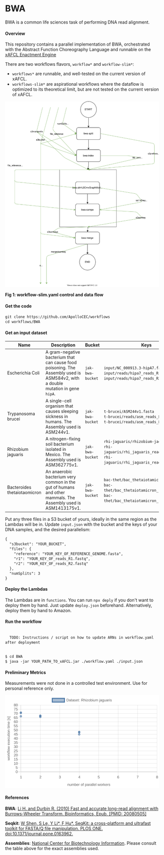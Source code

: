 # BWA

BWA is a common life sciences task of performing DNA read alignment.

#### Overview

This repository contains a parallel implementation of BWA, orchestrated with the Abstract Function Choreography Language and runnable on the [xAFCL Enactment Engine](https://github.com/sashkoristov/enactmentengine)

There are two workflows flavors, `workflow*` and `workflow-slim*`:
* `workflows*` are runnable, and well-tested on the current version of xAFCL.
* `workflows-slim*` are aspirational workflows where the dataflow is optimized to its theoretical limit, but are not tested on the current version of xAFCL.


![workflow-slim diagram](./diagrams/workflow-slim.svg)

**Fig 1: workflow-slim.yaml control and data flow**


#### Get the code

```
git clone https://github.com/ApolloCEC/workflows
cd workflows/BWA
```

#### Get an input dataset

Name | Description  | Bucket | Keys
---|----|-----|----
Escherichia Coli | A gram-negative bacterium that can cause food poisoning. The Assembly used is ASM584v2, with a double mutation in gene `hipA`. |  `jak-bwa-bucket` | `input/NC_000913.3-hipA7.fasta`<br>`input/reads/hipa7_reads_R1.fastq`<br>`input/reads/hipa7_reads_R2.fastq` 
Trypanosoma brucei | A single-cell organism that causes sleeping sickness in humans. The Assembly used is ASM244v1. |  `jak-bwa-bucket` | `t-brucei/ASM244v1.fasta`<br>`t-brucei/reads/asm_reads_R1.fastq`<br>`t-brucei/reads/asm_reads_R2.fastq`
Rhizobium jaguaris | A nitrogen-fixing soil bacterium isolated in Mexico. The Assembly used is ASM362775v1.  |  `jak-bwa-bucket` | `rhi-jaguaris/rhizobium-jaguaris.fasta`<br>`rhi-jaguaris/rhi_jaguaris_reads_R1.fastq`<br>`rhi-jaguaris/rhi_jaguaris_reads_R2.fastq`
Bacteroides thetaiotaomicron | An anaerobic bacterium very common in the gut of humans and other mammals. The Assembly used is ASM1413175v1. |  `jak-bwa-bucket` | `bac-thet/bac_thetaiotamicron.fasta`<br>`bac-thet/bac_thetaiotamicron_reads_R1.fastq`<br>`bac-thet/bac_thetaiotamicron_reads_R2.fastq`


Put any three files in a S3 bucket of yours, ideally in the same region as the Lambdas will be in.
Update `input.json` with the bucket and the keys of your DNA samples, and the desired parallelism:

```
{
  "s3bucket": "YOUR_BUCKET",
  "files": {
    "reference": "YOUR_KEY_OF_REFERENCE_GENOME.fasta",
    "r1": "YOUR_KEY_OF_reads_R1.fastq",
    "r2": "YOUR_KEY_OF_reads_R2.fastq"
  },
  "numSplits": 3
}
```


#### Deploy the Lambdas

The Lambdas are in `functions`.
You can run `npx deply` if you don't want to deploy them by hand. Just update `deploy.json` beforehand. 
Alternatively, deploy them by hand to Amazon.

#### Run the workflow


```

  TODO: Instructions / script on how to update ARNs in workflow.yaml after deployment


```

```
$ cd BWA
$ java -jar YOUR_PATH_TO_xAFCL.jar ./workflow.yaml ./input.json
```
#### Preliminary Metrics

Measurements were not done in a controlled test environment.
Use for personal reference only.


![Chart showing metrics of Rhizobium jaguaris](https://github.com/Apollo-workflows/BWA/blob/master/metrics/rhizobium-jaguaris-metrics.png)


#### References

**BWA**: [Li H. and Durbin R. (2010) Fast and accurate long-read alignment with Burrows-Wheeler Transform. Bioinformatics, Epub. [PMID: 20080505]](https://academic.oup.com/bioinformatics/article/26/5/589/211735)

**Seqkit**: [W Shen, S Le, Y Li*, F Hu*. SeqKit: a cross-platform and ultrafast toolkit for FASTA/Q file manipulation. PLOS ONE. doi:10.1371/journal.pone.0163962.](https://journals.plos.org/plosone/article?id=10.1371/journal.pone.0163962)

**Assemblies**: [National Center for Biotechnology Information](https://www.ncbi.nlm.nih.gov/). Please consult the table above for the exact assemblies used.

 
